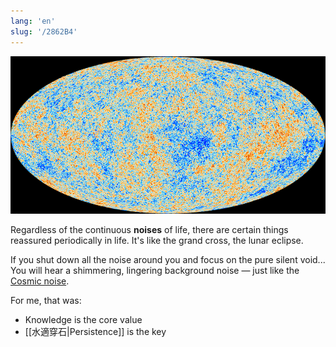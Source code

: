 ```yaml
---
lang: 'en'
slug: '/2862B4'
---
```


![Source: European Space Agency](../assets/BAC983.png)

Regardless of the continuous **noises** of life, there are certain things reassured periodically in life.
It's like the grand cross, the lunar eclipse.

If you shut down all the noise around you and focus on the pure silent void...
You will hear a shimmering, lingering background noise — just like the [Cosmic noise](https://en.wikipedia.org/wiki/Cosmic_noise).

For me, that was:

- Knowledge is the core value
- [[水適穿石|Persistence]] is the key
